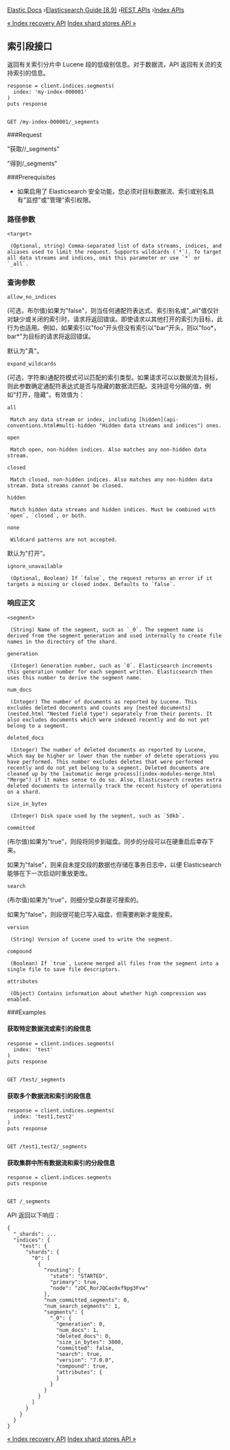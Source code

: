 

[Elastic Docs](/guide/) ›[Elasticsearch Guide [8.9]](index.md) ›[REST
APIs](rest-apis.md) ›[Index APIs](indices.md)

[« Index recovery API](indices-recovery.md) [Index shard stores API
»](indices-shards-stores.md)

## 索引段接口

返回有关索引分片中 Lucene 段的低级别信息。对于数据流，API 返回有关流的支持索引的信息。

    
    
    response = client.indices.segments(
      index: 'my-index-000001'
    )
    puts response
    
    
    GET /my-index-000001/_segments

###Request

"获取/<target>/_segments"

"得到/_segments"

###Prerequisites

* 如果启用了 Elasticsearch 安全功能，您必须对目标数据流、索引或别名具有"监控"或"管理"索引权限。

### 路径参数

`<target>`

     (Optional, string) Comma-separated list of data streams, indices, and aliases used to limit the request. Supports wildcards (`*`). To target all data streams and indices, omit this parameter or use `*` or `_all`. 

### 查询参数

`allow_no_indices`

    

(可选，布尔值)如果为"false"，则当任何通配符表达式、索引别名或"_all"值仅针对缺少或关闭的索引时，请求将返回错误。即使请求以其他打开的索引为目标，此行为也适用。例如，如果索引以"foo"开头但没有索引以"bar"开头，则以"foo*，bar*"为目标的请求将返回错误。

默认为"真"。

`expand_wildcards`

    

(可选，字符串)通配符模式可以匹配的索引类型。如果请求可以以数据流为目标，则此参数确定通配符表达式是否与隐藏的数据流匹配。支持逗号分隔的值，例如"打开，隐藏"。有效值为：

`all`

     Match any data stream or index, including [hidden](api-conventions.html#multi-hidden "Hidden data streams and indices") ones. 
`open`

     Match open, non-hidden indices. Also matches any non-hidden data stream. 
`closed`

     Match closed, non-hidden indices. Also matches any non-hidden data stream. Data streams cannot be closed. 
`hidden`

     Match hidden data streams and hidden indices. Must be combined with `open`, `closed`, or both. 
`none`

     Wildcard patterns are not accepted. 

默认为"打开"。

`ignore_unavailable`

     (Optional, Boolean) If `false`, the request returns an error if it targets a missing or closed index. Defaults to `false`. 

### 响应正文

`<segment>`

     (String) Name of the segment, such as `_0`. The segment name is derived from the segment generation and used internally to create file names in the directory of the shard. 
`generation`

     (Integer) Generation number, such as `0`. Elasticsearch increments this generation number for each segment written. Elasticsearch then uses this number to derive the segment name. 
`num_docs`

     (Integer) The number of documents as reported by Lucene. This excludes deleted documents and counts any [nested documents](nested.html "Nested field type") separately from their parents. It also excludes documents which were indexed recently and do not yet belong to a segment. 
`deleted_docs`

     (Integer) The number of deleted documents as reported by Lucene, which may be higher or lower than the number of delete operations you have performed. This number excludes deletes that were performed recently and do not yet belong to a segment. Deleted documents are cleaned up by the [automatic merge process](index-modules-merge.html "Merge") if it makes sense to do so. Also, Elasticsearch creates extra deleted documents to internally track the recent history of operations on a shard. 
`size_in_bytes`

     (Integer) Disk space used by the segment, such as `50kb`. 
`committed`

    

(布尔值)如果为"true"，则段将同步到磁盘。同步的分段可以在硬重启后幸存下来。

如果为"false"，则来自未提交段的数据也存储在事务日志中，以便 Elasticsearch 能够在下一次启动时重放更改。

`search`

    

(布尔值)如果为"true"，则细分受众群是可搜索的。

如果为"false"，则段很可能已写入磁盘，但需要刷新才能搜索。

`version`

     (String) Version of Lucene used to write the segment. 
`compound`

     (Boolean) If `true`, Lucene merged all files from the segment into a single file to save file descriptors. 
`attributes`

     (Object) Contains information about whether high compression was enabled. 

###Examples

#### 获取特定数据流或索引的段信息

    
    
    response = client.indices.segments(
      index: 'test'
    )
    puts response
    
    
    GET /test/_segments

#### 获取多个数据流和索引的段信息

    
    
    response = client.indices.segments(
      index: 'test1,test2'
    )
    puts response
    
    
    GET /test1,test2/_segments

#### 获取集群中所有数据流和索引的分段信息

    
    
    response = client.indices.segments
    puts response
    
    
    GET /_segments

API 返回以下响应：

    
    
    {
      "_shards": ...
      "indices": {
        "test": {
          "shards": {
            "0": [
              {
                "routing": {
                  "state": "STARTED",
                  "primary": true,
                  "node": "zDC_RorJQCao9xf9pg3Fvw"
                },
                "num_committed_segments": 0,
                "num_search_segments": 1,
                "segments": {
                  "_0": {
                    "generation": 0,
                    "num_docs": 1,
                    "deleted_docs": 0,
                    "size_in_bytes": 3800,
                    "committed": false,
                    "search": true,
                    "version": "7.0.0",
                    "compound": true,
                    "attributes": {
                    }
                  }
                }
              }
            ]
          }
        }
      }
    }

[« Index recovery API](indices-recovery.md) [Index shard stores API
»](indices-shards-stores.md)
